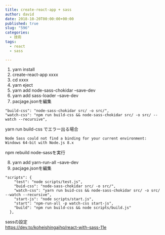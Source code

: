 ```yaml
---
title: create-react-app + sass
author: david
date: 2018-10-20T00:00:00+00:00
published: true
slug: "596"
categories:
  - 技術
tags:
  - react
  - sass

---
```

1. yarn install  
2. create-react-app xxxx  
3. cd xxxx  
4. yarn eject  
5. yarn add node-sass-chokidar &#8211;save-dev  
6. yarn add sass-loader &#8211;save-dev  
7. pacjage.jsonを編集  

```
"build-css": "node-sass-chokidar src/ -o src/",
"watch-css": "npm run build-css && node-sass-chokidar src/ -o src/ --watch --recursive",
```

yarn run build-css でエラー出る場合  

`Node Sass could not find a binding for your current environment: Windows 64-bit with Node.js 8.x`  

npm rebuild node-sassを実行

8. yarn add yarn-run-all &#8211;save-dev  
9. pacjage.jsonを編集  

```
"scripts": {
    "test": "node scripts/test.js",
    "buid-css": "node-sass-chokidar src/ -o src/",
    "watch-css": "yarn run buid-css && node-sass-chokidar src/ -o src/ --watch --recursive",
    "start-js": "node scripts/start.js",
    "start": "npm-run-all -p watch-css start-js",
    "build": "npm run build-css && node scripts/build.js"
  },
```
 

sassの設定  
<https://dev.to/koheishingaihq/react-with-sass-11e>